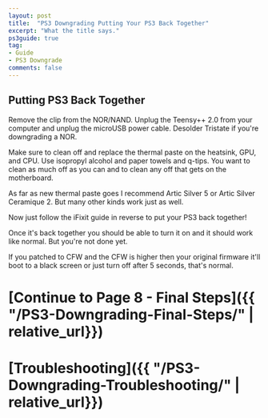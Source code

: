 ```yaml
---
layout: post
title:  "PS3 Downgrading Putting Your PS3 Back Together"
excerpt: "What the title says."
ps3guide: true
tag:
- Guide
- PS3 Downgrade
comments: false
---
```


## Putting PS3 Back Together

Remove the clip from the NOR/NAND. Unplug the Teensy++ 2.0 from your computer and unplug the microUSB power cable. Desolder Tristate if you're downgrading a NOR.

Make sure to clean off and replace the thermal paste on the heatsink, GPU, and CPU. Use isopropyl alcohol and paper towels and q-tips. You want to clean as much off as you can and to clean any off that gets on the motherboard.

As far as new thermal paste goes I recommend Artic Silver 5 or Artic Silver Ceramique 2. But many other kinds work just as well.

Now just follow the iFixit guide in reverse to put your PS3 back together!

Once it's back together you should be able to turn it on and it should work like normal. But you're not done yet.

If you patched to CFW and the CFW is higher then your original firmware it'll boot to a black screen or just turn off after 5 seconds, that's normal.

# [Continue to Page 8 - Final Steps]({{ "/PS3-Downgrading-Final-Steps/" | relative_url}})
# [Troubleshooting]({{ "/PS3-Downgrading-Troubleshooting/" | relative_url}})